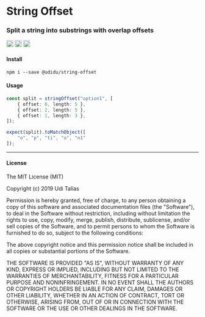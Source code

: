 # String Offset
### Split a string into substrings with overlap offsets

<a href="https://travis-ci.org/uditalias/string-offset"><img src="https://travis-ci.org/uditalias/string-offset.svg?branch=master" alt="npm version" height="18"></a> <a href="https://badge.fury.io/js/%40udidu%2Fstring-offset"><img src="https://badge.fury.io/js/%40udidu%2Fstring-offset.svg" alt="npm version" height="18"></a> <img src="https://img.shields.io/bundlephobia/minzip/@udidu/string-offset" alt="npm bundle size" height="18">

<h4>Install</h4>

`npm i --save @udidu/string-offset`

<h4>Usage</h4>

```typescript
const split = stringOffset("option1", [
    { offset: 0, length: 5 },
    { offset: 2, length: 5 },
    { offset: 1, length: 3 },
]);

expect(split).toMatchObject([
    "o", "p", "ti", "o", "n1"
]);
```

---

<h4>License</h4>

The MIT License (MIT)

Copyright (c) 2019 Udi Talias

Permission is hereby granted, free of charge, to any person obtaining a copy
of this software and associated documentation files (the "Software"), to deal
in the Software without restriction, including without limitation the rights
to use, copy, modify, merge, publish, distribute, sublicense, and/or sell
copies of the Software, and to permit persons to whom the Software is
furnished to do so, subject to the following conditions:

The above copyright notice and this permission notice shall be included in all
copies or substantial portions of the Software.

THE SOFTWARE IS PROVIDED "AS IS", WITHOUT WARRANTY OF ANY KIND, EXPRESS OR
IMPLIED, INCLUDING BUT NOT LIMITED TO THE WARRANTIES OF MERCHANTABILITY,
FITNESS FOR A PARTICULAR PURPOSE AND NONINFRINGEMENT. IN NO EVENT SHALL THE
AUTHORS OR COPYRIGHT HOLDERS BE LIABLE FOR ANY CLAIM, DAMAGES OR OTHER
LIABILITY, WHETHER IN AN ACTION OF CONTRACT, TORT OR OTHERWISE, ARISING FROM,
OUT OF OR IN CONNECTION WITH THE SOFTWARE OR THE USE OR OTHER DEALINGS IN THE
SOFTWARE.